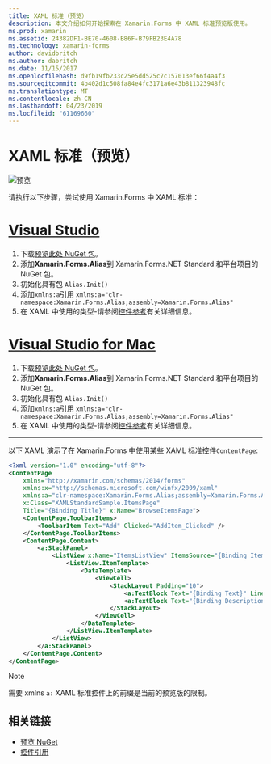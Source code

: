 ```yaml
---
title: XAML 标准（预览）
description: 本文介绍如何开始探索在 Xamarin.Forms 中 XAML 标准预览版使用。
ms.prod: xamarin
ms.assetid: 24382DF1-BE70-4608-B86F-B79FB23E4A78
ms.technology: xamarin-forms
author: davidbritch
ms.author: dabritch
ms.date: 11/15/2017
ms.openlocfilehash: d9fb19fb233c25e5dd525c7c157013ef66f4a4f3
ms.sourcegitcommit: 4b402d1c508fa84e4fc3171a6e43b811323948fc
ms.translationtype: MT
ms.contentlocale: zh-CN
ms.lasthandoff: 04/23/2019
ms.locfileid: "61169660"
---
```

# <a name="xaml-standard-preview"></a>XAML 标准（预览）

![预览](~/media/shared/preview.png)

请执行以下步骤，尝试使用 Xamarin.Forms 中 XAML 标准：

# <a name="visual-studiotabwindows"></a>[Visual Studio](#tab/windows)

1. 下载[预览此处 NuGet 包](https://aka.ms/xf-xamlstandard-nuget)。
2. 添加**Xamarin.Forms.Alias**到 Xamarin.Forms.NET Standard 和平台项目的 NuGet 包。
3. 初始化具有包 `Alias.Init()`
4. 添加`xmlns:a`引用 `xmlns:a="clr-namespace:Xamarin.Forms.Alias;assembly=Xamarin.Forms.Alias"`
5. 在 XAML 中使用的类型-请参阅[控件参考](controls.md)有关详细信息。

# <a name="visual-studio-for-mactabmacos"></a>[Visual Studio for Mac](#tab/macos)

1. 下载[预览此处 NuGet 包](https://aka.ms/xf-xamlstandard-nuget)。
2. 添加**Xamarin.Forms.Alias**到 Xamarin.Forms.NET Standard 和平台项目的 NuGet 包。
3. 初始化具有包 `Alias.Init()`
4. 添加`xmlns:a`引用 `xmlns:a="clr-namespace:Xamarin.Forms.Alias;assembly=Xamarin.Forms.Alias"`
5. 在 XAML 中使用的类型-请参阅[控件参考](controls.md)有关详细信息。

-----

以下 XAML 演示了在 Xamarin.Forms 中使用某些 XAML 标准控件`ContentPage`:

```xml
<?xml version="1.0" encoding="utf-8"?>
<ContentPage 
    xmlns="http://xamarin.com/schemas/2014/forms" 
    xmlns:x="http://schemas.microsoft.com/winfx/2009/xaml" 
    xmlns:a="clr-namespace:Xamarin.Forms.Alias;assembly=Xamarin.Forms.Alias"
    x:Class="XAMLStandardSample.ItemsPage" 
    Title="{Binding Title}" x:Name="BrowseItemsPage">
    <ContentPage.ToolbarItems>
        <ToolbarItem Text="Add" Clicked="AddItem_Clicked" />
    </ContentPage.ToolbarItems>
    <ContentPage.Content>
        <a:StackPanel>
            <ListView x:Name="ItemsListView" ItemsSource="{Binding Items}" VerticalOptions="FillAndExpand" HasUnevenRows="true" RefreshCommand="{Binding LoadItemsCommand}" IsPullToRefreshEnabled="true" IsRefreshing="{Binding IsBusy, Mode=OneWay}" CachingStrategy="RecycleElement" ItemSelected="OnItemSelected">
                <ListView.ItemTemplate>
                    <DataTemplate>
                        <ViewCell>
                            <StackLayout Padding="10">
                                <a:TextBlock Text="{Binding Text}" LineBreakMode="NoWrap" Style="{DynamicResource ListItemTextStyle}" FontSize="16" />
                                <a:TextBlock Text="{Binding Description}" LineBreakMode="NoWrap" Style="{DynamicResource ListItemDetailTextStyle}" FontSize="13" />
                            </StackLayout>
                        </ViewCell>
                    </DataTemplate>
                </ListView.ItemTemplate>
            </ListView>
        </a:StackPanel>
    </ContentPage.Content>
</ContentPage>
```

> [!NOTE]
> 需要 xmlns `a:` XAML 标准控件上的前缀是当前的预览版的限制。


## <a name="related-links"></a>相关链接

- [预览 NuGet](https://aka.ms/xf-xamlstandard-nuget)
- [控件引用](controls.md)
